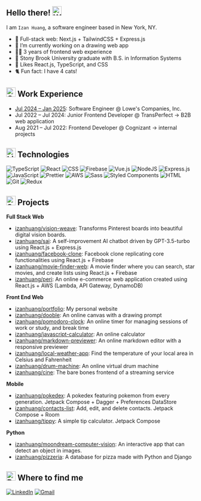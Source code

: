 ## Hello there! <img src="https://raw.githubusercontent.com/Tarikul-Islam-Anik/Animated-Fluent-Emojis/master/Emojis/Hand%20gestures/Waving%20Hand%20Light%20Skin%20Tone.png" alt="Waving Hand Light Skin Tone" width="25" height="25" />
I am `Izan Huang`, a software engineer based in New York, NY.

- 🌱 Full-stack web: Next.js + TailwindCSS + Express.js
- 🔭 I’m currently working on a drawing web app
- 👩‍💻 3 years of frontend web experience
- 🏫 Stony Brook University graduate with B.S. in Information Systems
- 💜 Likes React.js, TypeScript, and CSS
- 🐈 Fun fact: I have 4 cats!

## <img src="https://raw.githubusercontent.com/Tarikul-Islam-Anik/Animated-Fluent-Emojis/master/Emojis/Travel%20and%20places/Office%20Building.png" alt="Office Building" width="25" height="25" /> Work Experience
- [Jul 2024 – Jan 2025](https://www.lowes.com/): Software Engineer @ Lowe's Companies, Inc.
- Jul 2022 – Jul 2024: Junior Frontend Developer @ TransPerfect -> B2B web application
- Aug 2021 – Jul 2022: Frontend Developer @ Cognizant -> internal projects

## <img src="https://raw.githubusercontent.com/Tarikul-Islam-Anik/Animated-Fluent-Emojis/master/Emojis/Smilies/Light%20Blue%20Heart.png" alt="Light Blue Heart" width="25" height="25" /> Technologies
![TypeScript](https://img.shields.io/badge/TypeScript-3178C6?logo=typescript&logoColor=fff)
![React](https://img.shields.io/badge/React-3178C6.svg?logo=react&logoColor=fff)
![CSS](https://img.shields.io/badge/CSS-1572B6?logo=css3&logoColor=fff)
![Firebase](https://img.shields.io/badge/Firebase-039BE5?logo=Firebase&logoColor=fff)
![Vue.js](https://img.shields.io/badge/Vue.js-4FC08D?logo=vuedotjs&logoColor=fff)
![NodeJS](https://img.shields.io/badge/Node.js-6DA55F?logo=node.js&logoColor=fff)
![Express.js](https://img.shields.io/badge/Express.js-6DA55F.svg?logo=express&logoColor=fff)
![JavaScript](https://img.shields.io/badge/JavaScript-yellow?logo=javascript&logoColor=fff)
![Prettier](https://img.shields.io/badge/Prettier-%23F7A41D?&logo=prettier&logoColor=white)
![AWS](https://img.shields.io/badge/AWS-%23FF9900.svg?logo=amazon-aws&logoColor=white)
![Sass](https://img.shields.io/badge/Sass-C69?logo=sass&logoColor=fff)
![Styled Components](https://img.shields.io/badge/Styled_Components-DB7093?logo=styledcomponents&logoColor=fff)
![HTML](https://img.shields.io/badge/HTML-%23E34F26.svg?logo=html5&logoColor=fff)
![Git](https://img.shields.io/badge/Git-F05032?logo=git&logoColor=fff)
![Redux](https://img.shields.io/badge/Redux-%23593d88.svg?logo=redux&logoColor=fff)
<!--- (![React Native](https://img.shields.io/badge/React_Native-%2320232a.svg?logo=react&logoColor=fff)) --->

## <img src="https://raw.githubusercontent.com/Tarikul-Islam-Anik/Animated-Fluent-Emojis/master/Emojis/Travel%20and%20places/Star.png" alt="Star" width="25" height="25" /> Projects
**Full Stack Web**
 - [izanhuang/vision-weave](https://github.com/izanhuang/vision-weave): Transforms Pinterest boards into beautiful digital vision boards.
 - [izanhuang/sai](https://github.com/izanhuang/sai): A self-improvement AI chatbot driven by GPT-3.5-turbo using React.js + Express.js
 - [izanhuang/facebook-clone](https://github.com/izanhuang/facebook-clone): Facebook clone replicating core functionalities using React.js + Firebase
 - [izanhuang/movie-finder-web](https://github.com/izanhuang/movie-finder-web): A movie finder where you can search, star movies, and create lists using React.js + Firebase
 - [izanhuang/peri](https://github.com/izanhuang/peri): An online e-commerce web application created using React.js + AWS (Lambda, API Gateway, DynamoDB)

**Front End Web**
 - [izanhuang/portfolio](https://github.com/izanhuang/portfolio): My personal website
 - [izanhuang/dooble](https://github.com/izanhuang/dooble): An online canvas with a drawing prompt
 - [izanhuang/pomodoro-clock](https://github.com/izanhuang/pomodoro-clock): An online timer for managing sessions of work or study, and break time
 - [izanhuang/javascript-calculator](https://github.com/izanhuang/javascript-calculator): An online calculator
 - [izanhuang/markdown-previewer](https://github.com/izanhuang/markdown-previewer): An online markdown editor with a responsive previewer
 - [izanhuang/local-weather-app](https://github.com/izanhuang/local-weather-app): Find the temperature of your local area in Celsius and Fahrenheit
 - [izanhuang/drum-machine](https://github.com/izanhuang/drum-machine): An online virtual drum machine
 - [izanhuang/cine](https://github.com/izanhuang/cine): The bare bones frontend of a streaming service

**Mobile**
 - [izanhuang/pokedex](https://github.com/izanhuang/pokedex): A pokedex featuring pokemon from every generation. Jetpack Compose + Dagger + Preferences DataStore
 - [izanhuang/contacts-list](https://github.com/izanhuang/ContactsList): Add, edit, and delete contacts. Jetpack Compose + Room
 - [izanhuang/tippy](https://github.com/izanhuang/Tippy): A simple tip calculator. Jetpack Compose

**Python**
- [izanhuang/moondream-computer-vision](https://github.com/izanhuang/moondream-computer-vision): An interactive app that can detect an object in images.
- [izanhuang/pizzeria](https://github.com/izanhuang/pizzeria): A database for pizza made with Python and Django

## <img src="https://raw.githubusercontent.com/Tarikul-Islam-Anik/Animated-Fluent-Emojis/master/Emojis/Hand%20gestures/Backhand%20Index%20Pointing%20Down%20Light%20Skin%20Tone.png" alt="Backhand Index Pointing Down Light Skin Tone" width="25" height="25" /> Where to find me
[<img alt="LinkedIn" src="https://img.shields.io/badge/in/izanhuang-0077B5?style=flat&logo=linkedin&logoColor=white"/>](https://www.linkedin.com/in/izanhuang/)
[<img alt="Gmail" src="https://img.shields.io/badge/huang.izan@gmail.com-D14836?style=flat&logo=gmail&logoColor=white" />](mailto:huang.izan@gmail.com)

<!--
**izanhuang/izanhuang** is a ✨ _special_ ✨ repository because its `README.md` (this file) appears on your GitHub profile.

Here are some ideas to get you started:

- 🔭 I’m currently working on ...
- 🌱 I’m currently learning ...
- 👯 I’m looking to collaborate on ...
- 🤔 I’m looking for help with ...
- 💬 Ask me about ...
- 📫 How to reach me: ...
- 😄 Pronouns: ...
- ⚡ Fun fact: ...

https://github.com/alexandresanlim/Badges4-README.md-Profile
https://github.com/Ileriayo/markdown-badges
https://github.com/Anmol-Baranwal/Cool-GIFs-For-GitHub?tab=readme-ov-file#--gifs-for-readme--
https://animated-fluent-emoji.vercel.app/
-->
